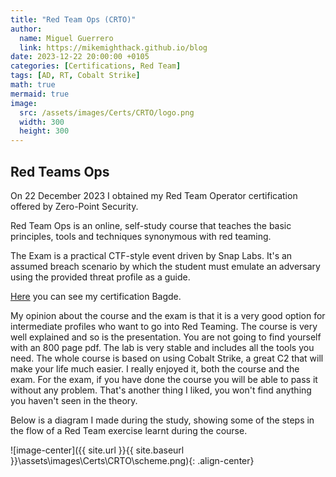```yaml
---
title: "Red Team Ops (CRTO)"
author:
  name: Miguel Guerrero
  link: https://mikemighthack.github.io/blog
date: 2023-12-22 20:00:00 +0105
categories: [Certifications, Red Team]
tags: [AD, RT, Cobalt Strike]
math: true
mermaid: true
image:
  src: /assets/images/Certs/CRTO/logo.png
  width: 300
  height: 300
---
```


## Red Teams Ops
On 22 December 2023 I obtained my Red Team Operator certification offered by Zero-Point Security.

Red Team Ops is an online, self-study course that teaches the basic principles, tools and techniques synonymous with red teaming.

The Exam is a practical CTF-style event driven by Snap Labs.  It's an assumed breach scenario by which the student must emulate an adversary using the provided threat profile as a guide.

[Here](https://eu.badgr.com/public/assertions/SCH0QtZvRAOdm-6TZW-CmQ?trk=public_profile_certification-title) you can see my certification Bagde.

My opinion about the course and the exam is that it is a very good option for intermediate profiles who want to go into Red Teaming. The course is very well explained and so is the presentation. You are not going to find yourself with an 800 page pdf. The lab is very stable and includes all the tools you need. 
The whole course is based on using Cobalt Strike, a great C2 that will make your life much easier. 
I really enjoyed it, both the course and the exam. For the exam, if you have done the course you will be able to pass it without any problem. That's another thing I liked, you won't find anything you haven't seen in the theory.

Below is a diagram I made during the study, showing some of the steps in the flow of a Red Team exercise learnt during the course.

![image-center]({{ site.url }}{{ site.baseurl }}\assets\images\Certs\CRTO\scheme.png){: .align-center}